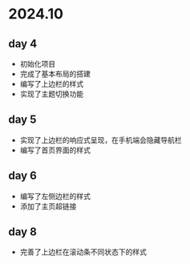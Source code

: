 # 2024.10

## day 4

- 初始化项目
- 完成了基本布局的搭建
- 编写了上边栏的样式
- 实现了主题切换功能

## day 5

- 实现了上边栏的响应式呈现，在手机端会隐藏导航栏
- 编写了首页界面的样式

## day 6

- 编写了左侧边栏的样式
- 添加了主页超链接

## day 8

- 完善了上边栏在滚动条不同状态下的样式
